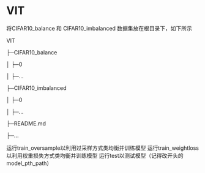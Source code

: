 # VIT

将CIFAR10_balance 和 CIFAR10_imbalanced 数据集放在根目录下，如下所示

VIT

├─CIFAR10_balance

│  ├─0

│  ├─...

├─CIFAR10_imbalanced

│  ├─0

│  ├─...

├─README.md

├─...

运行train_oversample以利用过采样方式类均衡并训练模型
运行train_weightloss以利用权重损失方式类均衡并训练模型
运行test以测试模型（记得改开头的model_pth_path）
